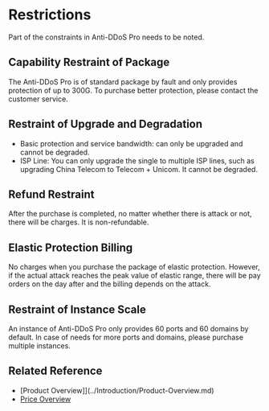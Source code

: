 # Restrictions

Part of the constraints in Anti-DDoS Pro needs to be noted.

## Capability Restraint of Package
The Anti-DDoS Pro is of standard package by fault and only provides protection of up to 300G. To purchase better protection, please contact the customer service.

## Restraint of Upgrade and Degradation
- Basic protection and service bandwidth: can only be upgraded and cannot be degraded.
- ISP Line: You can only upgrade the single to multiple ISP lines, such as upgrading China Telecom to Telecom + Unicom. It cannot be degraded.

## Refund Restraint
After the purchase is completed, no matter whether there is attack or not, there will be charges. It is non-refundable.

## Elastic Protection Billing
No charges when you purchase the package of elastic protection. However, if the actual attack reaches the peak value of elastic range, there will be pay orders on the day after and the billing depends on the attack.

## Restraint of Instance Scale
An instance of Anti-DDoS Pro only provides 60 ports and 60 domains by default. In case of needs for more ports and domains, please purchase multiple instances.

## Related Reference

- [Product Overview]](../Introduction/Product-Overview.md)
- [Price Overview](../Pricing/Price-Overview.md)
